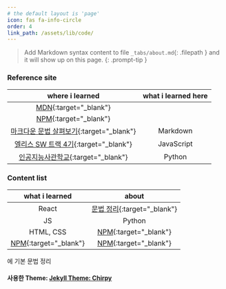 ```yaml
---
# the default layout is 'page'
icon: fas fa-info-circle
order: 4
link_path: /assets/lib/code/
---
```


> Add Markdown syntax content to file `_tabs/about.md`{: .filepath } and it will show up on this page.
> {: .prompt-tip }

### Reference site

|                                                                                         where i learned                                                                                         | what i learned here |
| :---------------------------------------------------------------------------------------------------------------------------------------------------------------------------------------------: | :-----------------: |
|                                                                   [MDN](https://developer.mozilla.org/ko/){:target="\_blank"}                                                                   |                     |
|                                                                        [NPM](https://www.npmjs.com/){:target="\_blank"}                                                                         |                     |
| [마크다운 문법 살펴보기](https://docs.github.com/en/get-started/writing-on-github/getting-started-with-writing-and-formatting-on-github/basic-writing-and-formatting-syntax){:target="\_blank"} |      Markdown       |
|                                                                [엘리스 SW 트랙 4기](https://elice.training/){:target="\_blank"}                                                                 |     JavaScript      |
|                                                                [인공지능사관학교](https://gj-aischool.or.kr/){:target="\_blank"}                                                                |       Python        |

### Content list

|                  what i learned                  |                       about                       |
| :----------------------------------------------: | :-----------------------------------------------: |
|                      React                       | [문법 정리](react-grammar.jsx){:target="\_blank"} |
|                        JS                        |                      Python                       |
|                    HTML, CSS                     | [NPM](https://www.npmjs.com/){:target="\_blank"}  |
| [NPM](https://www.npmjs.com/){:target="\_blank"} | [NPM](https://www.npmjs.com/){:target="\_blank"}  |

에 기본 문법 정리

#### 사용한 Theme: [Jekyll Theme: Chirpy](https://github.com/leekh8/leekh8.github.io/blob/main/Chirpy-README.md)
